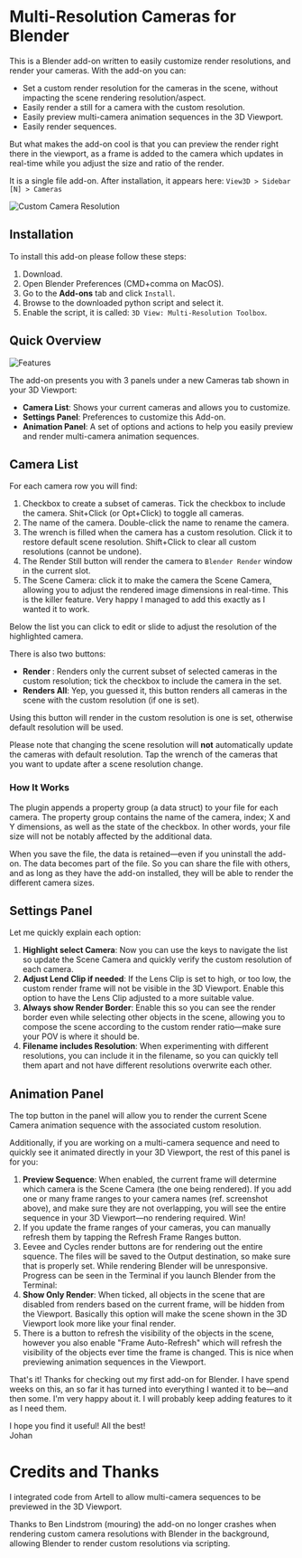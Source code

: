 # Multi-Resolution Cameras for Blender
This is a Blender add-on written to easily customize render resolutions, and render your cameras. With the add-on you can:

* Set a custom render resolution for the cameras in the scene, without impacting the scene rendering resolution/aspect.
* Easily render a still for a camera with the custom resolution.
* Easily preview multi-camera animation sequences in the 3D Viewport.
* Easily render sequences.

But what makes the add-on cool is that you can preview the render right there in the viewport, as a frame is added to the camera which updates in real-time while you adjust the size and ratio of the render.

It is a single file add-on. After installation, it appears here: `View3D > Sidebar [N] > Cameras`


![Custom Camera Resolution](https://user-images.githubusercontent.com/326334/228645249-619cb3b0-3934-496a-b817-aeb84345221b.png)


## Installation

To install this add-on please follow these steps:

1. Download.
1. Open Blender Preferences (CMD+comma on MacOS).
1. Go to the **Add-ons** tab and click `Install`.
1. Browse to the downloaded python script and select it.
1. Enable the script, it is called: `3D View: Multi-Resolution Toolbox`.


## Quick Overview

![Features](https://github.com/Gatada/MultiResolutionCameras/assets/326334/b3ae944b-21c3-458a-89f6-c67be6473d9d)

The add-on presents you with 3 panels under a new Cameras tab shown in your 3D Viewport:

* **Camera List**: Shows your current cameras and allows you to customize.
* **Settings Panel**: Preferences to customize this Add-on.
* **Animation Panel**: A set of options and actions to help you easily preview and render multi-camera animation sequences.

## Camera List
For each camera row you will find:

1. Checkbox to create a subset of cameras. Tick the checkbox to include the camera. Shit+Click (or Opt+Click) to toggle all cameras.
2. The name of the camera. Double-click the name to rename the camera.
3. The wrench is filled when the camera has a custom resolution. Click it to restore default scene resolution. Shift+Click to clear all custom resolutions (cannot be undone).
4. The Render Still button will render the camera to `Blender Render` window in the current slot.
5. The Scene Camera: click it to make the camera the Scene Camera, allowing you to adjust the rendered image dimensions in real-time. This is the killer feature. Very happy I managed to add this exactly as I wanted it to work.

Below the list you can click to edit or slide to adjust the resolution of the highlighted camera.

There is also two buttons:

* **Render <Integer>**: Renders only the current subset of selected cameras in the custom resolution; tick the checkbox to include the camera in the set.
* **Renders All**: Yep, you guessed it, this button renders all cameras in the scene with the custom resolution (if one is set).

Using this button will render in the custom resolution is one is set, otherwise default resolution will be used.

Please note that changing the scene resolution will **not** automatically update the cameras with default resolution. Tap the wrench of the cameras that you want to update after a scene resolution change.

### How It Works

The plugin appends a property group (a data struct) to your file for each camera. The property group contains the name of the camera, index; X and Y dimensions, as well as the state of the checkbox. In other words, your file size will not be notably affected by the additional data.

When you save the file, the data is retained—even if you uninstall the add-on. The data becomes part of the file. So you can share the file with others, and as long as they have the add-on installed, they will be able to render the different camera sizes.

## Settings Panel
Let me quickly explain each option:

1. **Highlight select Camera**: Now you can use the keys to navigate the list so update the Scene Camera and quickly verify the custom resolution of each camera.
2. **Adjust Lend Clip if needed**: If the Lens Clip is set to high, or too low, the custom render frame will not be visible in the 3D Viewport. Enable this option to have the Lens Clip adjusted to a more suitable value.
3. **Always show Render Border**: Enable this so you can see the render border even while selecting other objects in the scene, allowing you to compose the scene according to the custom render ratio—make sure your POV is where it should be.
4. **Filename includes Resolution**: When experimenting with different resolutions, you can include it in the filename, so you can quickly tell them apart and not have different resolutions overwrite each other.

## Animation Panel

The top button in the panel will allow you to render the current Scene Camera animation sequence with the associated custom resolution.

Additionally, if you are working on a multi-camera sequence and need to quickly see it animated directly in your 3D Viewport, the rest of this panel is for you:

1. **Preview Sequence**: When enabled, the current frame will determine which camera is the Scene Camera (the one being rendered). If you add one or many frame ranges to your camera names (ref. screenshot above), and make sure they are not overlapping, you will see the entire sequence in your 3D Viewport—no rendering required. Win!
2. If you update the frame ranges of your cameras, you can manually refresh them by tapping the Refresh Frame Ranges button.
3. Eevee and Cycles render buttons are for rendering out the entire squence. The files will be saved to the Output destination, so make sure that is properly set. While rendering Blender will be unresponsive. Progress can be seen in the Terminal if you launch Blender from the Terminal:
4. **Show Only Render**: When ticked, all objects in the scene that are disabled from renders based on the current frame, will be hidden from the Viewport. Basically this option will make the scene shown in the 3D Viewport look more like your final render.
5. There is a button to refresh the visibility of the objects in the scene, however you also enable "Frame Auto-Refresh" which will refresh the visibility of the objects ever time the frame is changed. This is nice when previewing animation sequences in the Viewport.

That's it! Thanks for checking out my first add-on for Blender. I have spend weeks on this, an so far it has turned into everything I wanted it to be—and then some. I'm very happy about it. I will probably keep adding features to it as I need them.

I hope you find it useful!
All the best!\
Johan

# Credits and Thanks

I integrated code from Artell to allow multi-camera sequences to be previewed in the 3D Viewport.

Thanks to Ben Lindstrom (mouring) the add-on no longer crashes when rendering custom camera resolutions with Blender in the background, allowing Blender to render custom resolutions via scripting.


